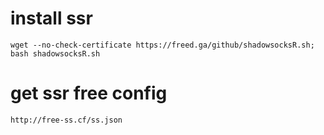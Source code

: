 # install ssr
`wget --no-check-certificate https://freed.ga/github/shadowsocksR.sh; bash shadowsocksR.sh`

# get ssr free config
`http://free-ss.cf/ss.json`
